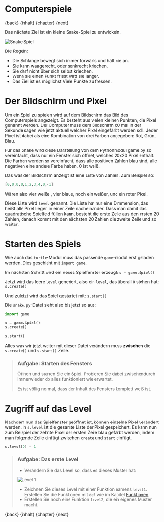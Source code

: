 # Computerspiele

{back} {inhalt} {chapter} {next}

Das nächste Ziel ist ein kleine Snake-Spiel zu entwickeln.

![Snake Spiel](img/snake.png)

Die Regeln:
  * Die Schlange bewegt sich immer forwärts und hält nie an.
  * Sie kann waagerecht, oder senkrecht kriechen.
  * Sie darf nicht über sich selbst kriechen.
  * Wenn sie einen Punkt frisst wird sie länger.
  * Das Ziel ist es möglichst Viele Punkte zu fressen.

# Der Bildschirm und Pixel

Um ein Spiel zu spielen wird auf dem Bildschirm das Bild des Computerspiels angezeigt.
Es besteht aus vielen kleinen Punkten, die Pixel genannt werden. Der Computer muss dem Bildschirm 60 mal in der Sekunde sagen wie jetzt aktuell welcher Pixel eingefärbt werden soll. Jeder Pixel ist dabei als eine Kombination von drei Farben angegeben: Rot, Grün, Blau.

Für das Snake wird diese Darstellung von dem Pythonmodul game.py so vereinfacht, dass nur ein Fenster sich öffnet, welches 20x20 Pixel enthält. Die Farben werden so vereinfacht, dass alle positiven Zahlen blau sind, alle negativen eine andere Farbe haben. 0 ist weiß.

Das was der Bildschirm anzeigt ist eine Liste von Zahlen. Zum Beispiel so:

```python
[0,0,0,0,1,2,3,4,0,-1]
```

Wären also vier weiße , vier blaue, noch ein weißer, und ein roter Pixel.

Diese Liste wird `level` genannt. Die Liste hat nur eine Dimmension, das heißt alle Pixel liegen in einer Zeile nacheinander. Dass man damit das quadratische Spielfeld füllen kann, besteht die erste Zeile aus den ersten 20 Zahlen, danach kommt mit den nächsten 20 Zahlen die zweite Zeile und so weiter.

# Starten des Spiels

Wie auch das `turtle`-Modul muss das passende `game`-modul erst geladen werden. Dies geschieht mit `import game`.

Im nächsten Schritt wird ein neues Spielfenster erzeugt: `s = game.Spiel()`

Jetzt wird das leere `level` generiert, also ein `level`, das überall `0` stehen hat: `s.create()`

Und zuletzt wird das Spiel gestartet mit: `s.start()`

Die `snake.py`-Datei sieht also bis jetzt so aus:

```python
import game

s = game.Spiel()
s.create()

s.start()
```

Alles was wir jetzt weiter mit dieser Datei verändern muss **zwischen** die `s.create()` und `s.start()` Zeile.

> ### Aufgabe: Starten des Fensters
> 
> Öffnen und starten Sie ein Spiel. Probieren Sie dabei zwischendurch immerwieder ob alles funktioniert wie erwartet.
>
> Es ist völlig normal, dass der Inhalt des Fensters komplett weiß ist.

# Zugriff auf das Level

Nachdem nun das Spielfenster geöffnet ist, können einzelne Pixel verändert werden.
in `s.level` ist die gesamte Liste der Pixel gespeichert. Es kann nun zum Beispiel der zehnte Pixel der ersten Zeile blau gefärbt werden, indem man folgende Zeile einfügt zwischen `create` und `start` einfügt.

```python
s.level[9] = 1
```

> ### Aufgabe: Das erste Level
> 
> * Verändern Sie das Level so, dass es dieses Muster hat:
> 
> ![Level 1](img/snakelevel.png)
>
> * Zeichnen Sie dieses Level mit einer Funktion namens `level1`. Erstellen Sie die Funktionen mit `def` wie im Kapitel [Funktionen](Funktionen.md)
> * Erstellen Sie noch eine Funktion `level2`, die ein eigenes Muster macht.

{back} {inhalt} {chapter} {next}
